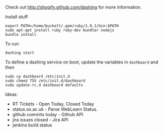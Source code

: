 Check out http://shopify.github.com/dashing for more information.

Install stuff

    export PATH=/home/buckett/.gem/ruby/1.9.1/bin:$PATH
    sudo apt-get install ruby ruby-dev bundler nodejs
    bundle install

To run:

    dashing start

To define a dashing service on boot, update the variables in `dashboard` and then

    sudo cp dashboard /etc/init.d
    sudo chmod 755 /etc/init.d/dashboard
    sudo update-rc.d dashboard defaults

Ideas:

* RT Tickets - Open Today, Closed Today
* status.ox.ac.uk - Parse WebLearn Status.
* github commits today - Github API
* jira issues closed - Jira API
* jenkins build status
